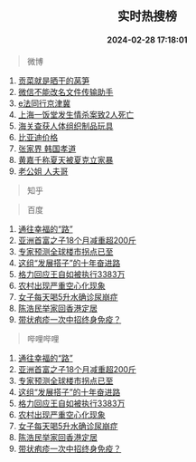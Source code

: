 <div align="center"><h2>实时热搜榜</h2><h4>2024-02-28 17:18:01</h4></div>

> 微博  

1. [贡菜就是晒干的莴笋](https://s.weibo.com/weibo?q=%E8%B4%A1%E8%8F%9C%E5%B0%B1%E6%98%AF%E6%99%92%E5%B9%B2%E7%9A%84%E8%8E%B4%E7%AC%8B&t=31&band_rank=1&Refer=top)<br />
2. [微信不能改名文件传输助手](https://s.weibo.com/weibo?q=%23%E5%BE%AE%E4%BF%A1%E4%B8%8D%E8%83%BD%E6%94%B9%E5%90%8D%E6%96%87%E4%BB%B6%E4%BC%A0%E8%BE%93%E5%8A%A9%E6%89%8B%23&t=31&band_rank=2&Refer=top)<br />
3. [e法同行京津冀](https://s.weibo.com/weibo?q=%23e%E6%B3%95%E5%90%8C%E8%A1%8C%E4%BA%AC%E6%B4%A5%E5%86%80%23&t=31&band_rank=3&Refer=top)<br />
4. [上海一饭堂发生情杀案致2人死亡](https://s.weibo.com/weibo?q=%23%E4%B8%8A%E6%B5%B7%E4%B8%80%E9%A5%AD%E5%A0%82%E5%8F%91%E7%94%9F%E6%83%85%E6%9D%80%E6%A1%88%E8%87%B42%E4%BA%BA%E6%AD%BB%E4%BA%A1%23&t=31&band_rank=4&Refer=top)<br />
5. [海关查获人体组织制品玩具](https://s.weibo.com/weibo?q=%23%E6%B5%B7%E5%85%B3%E6%9F%A5%E8%8E%B7%E4%BA%BA%E4%BD%93%E7%BB%84%E7%BB%87%E5%88%B6%E5%93%81%E7%8E%A9%E5%85%B7%23&t=31&band_rank=5&Refer=top)<br />
6. [比亚迪价格](https://s.weibo.com/weibo?q=%E6%AF%94%E4%BA%9A%E8%BF%AA%E4%BB%B7%E6%A0%BC&t=31&band_rank=6&Refer=top)<br />
7. [张家界 韩国孝道](https://s.weibo.com/weibo?q=%E5%BC%A0%E5%AE%B6%E7%95%8C%20%E9%9F%A9%E5%9B%BD%E5%AD%9D%E9%81%93&t=31&band_rank=7&Refer=top)<br />
8. [黄嘉千称夏天被夏克立家暴](https://s.weibo.com/weibo?q=%23%E9%BB%84%E5%98%89%E5%8D%83%E7%A7%B0%E5%A4%8F%E5%A4%A9%E8%A2%AB%E5%A4%8F%E5%85%8B%E7%AB%8B%E5%AE%B6%E6%9A%B4%23&t=31&band_rank=8&Refer=top)<br />
9. [老公姐 人夫哥](https://s.weibo.com/weibo?q=%E8%80%81%E5%85%AC%E5%A7%90%20%E4%BA%BA%E5%A4%AB%E5%93%A5&t=31&band_rank=9&Refer=top)<br />

> 知乎  


> 百度  

1. [通往幸福的“路”](https://www.baidu.com/s?wd=%E9%80%9A%E5%BE%80%E5%B9%B8%E7%A6%8F%E7%9A%84%E2%80%9C%E8%B7%AF%E2%80%9D&sa=fyb_news&rsv_dl=fyb_news)<br />
2. [亚洲首富之子18个月减重超200斤](https://www.baidu.com/s?wd=%E4%BA%9A%E6%B4%B2%E9%A6%96%E5%AF%8C%E4%B9%8B%E5%AD%9018%E4%B8%AA%E6%9C%88%E5%87%8F%E9%87%8D%E8%B6%85200%E6%96%A4&sa=fyb_news&rsv_dl=fyb_news)<br />
3. [专家预测全球楼市拐点已至](https://www.baidu.com/s?wd=%E4%B8%93%E5%AE%B6%E9%A2%84%E6%B5%8B%E5%85%A8%E7%90%83%E6%A5%BC%E5%B8%82%E6%8B%90%E7%82%B9%E5%B7%B2%E8%87%B3&sa=fyb_news&rsv_dl=fyb_news)<br />
4. [这组“发展搭子”的十年奋进路](https://www.baidu.com/s?wd=%E8%BF%99%E7%BB%84%E2%80%9C%E5%8F%91%E5%B1%95%E6%90%AD%E5%AD%90%E2%80%9D%E7%9A%84%E5%8D%81%E5%B9%B4%E5%A5%8B%E8%BF%9B%E8%B7%AF&sa=fyb_news&rsv_dl=fyb_news)<br />
5. [格力回应王自如被执行3383万](https://www.baidu.com/s?wd=%E6%A0%BC%E5%8A%9B%E5%9B%9E%E5%BA%94%E7%8E%8B%E8%87%AA%E5%A6%82%E8%A2%AB%E6%89%A7%E8%A1%8C3383%E4%B8%87&sa=fyb_news&rsv_dl=fyb_news)<br />
6. [农村出现严重空心化现象](https://www.baidu.com/s?wd=%E5%86%9C%E6%9D%91%E5%87%BA%E7%8E%B0%E4%B8%A5%E9%87%8D%E7%A9%BA%E5%BF%83%E5%8C%96%E7%8E%B0%E8%B1%A1&sa=fyb_news&rsv_dl=fyb_news)<br />
7. [女子每天喝5升水确诊尿崩症](https://www.baidu.com/s?wd=%E5%A5%B3%E5%AD%90%E6%AF%8F%E5%A4%A9%E5%96%9D5%E5%8D%87%E6%B0%B4%E7%A1%AE%E8%AF%8A%E5%B0%BF%E5%B4%A9%E7%97%87&sa=fyb_news&rsv_dl=fyb_news)<br />
8. [陈浩民举家回香港定居](https://www.baidu.com/s?wd=%E9%99%88%E6%B5%A9%E6%B0%91%E4%B8%BE%E5%AE%B6%E5%9B%9E%E9%A6%99%E6%B8%AF%E5%AE%9A%E5%B1%85&sa=fyb_news&rsv_dl=fyb_news)<br />
9. [带状疱疹一次中招终身免疫？](https://www.baidu.com/s?wd=%E5%B8%A6%E7%8A%B6%E7%96%B1%E7%96%B9%E4%B8%80%E6%AC%A1%E4%B8%AD%E6%8B%9B%E7%BB%88%E8%BA%AB%E5%85%8D%E7%96%AB%EF%BC%9F&sa=fyb_news&rsv_dl=fyb_news)<br />

> 哔哩哔哩  

1. [通往幸福的“路”](https://www.baidu.com/s?wd=%E9%80%9A%E5%BE%80%E5%B9%B8%E7%A6%8F%E7%9A%84%E2%80%9C%E8%B7%AF%E2%80%9D&sa=fyb_news&rsv_dl=fyb_news)<br />
2. [亚洲首富之子18个月减重超200斤](https://www.baidu.com/s?wd=%E4%BA%9A%E6%B4%B2%E9%A6%96%E5%AF%8C%E4%B9%8B%E5%AD%9018%E4%B8%AA%E6%9C%88%E5%87%8F%E9%87%8D%E8%B6%85200%E6%96%A4&sa=fyb_news&rsv_dl=fyb_news)<br />
3. [专家预测全球楼市拐点已至](https://www.baidu.com/s?wd=%E4%B8%93%E5%AE%B6%E9%A2%84%E6%B5%8B%E5%85%A8%E7%90%83%E6%A5%BC%E5%B8%82%E6%8B%90%E7%82%B9%E5%B7%B2%E8%87%B3&sa=fyb_news&rsv_dl=fyb_news)<br />
4. [这组“发展搭子”的十年奋进路](https://www.baidu.com/s?wd=%E8%BF%99%E7%BB%84%E2%80%9C%E5%8F%91%E5%B1%95%E6%90%AD%E5%AD%90%E2%80%9D%E7%9A%84%E5%8D%81%E5%B9%B4%E5%A5%8B%E8%BF%9B%E8%B7%AF&sa=fyb_news&rsv_dl=fyb_news)<br />
5. [格力回应王自如被执行3383万](https://www.baidu.com/s?wd=%E6%A0%BC%E5%8A%9B%E5%9B%9E%E5%BA%94%E7%8E%8B%E8%87%AA%E5%A6%82%E8%A2%AB%E6%89%A7%E8%A1%8C3383%E4%B8%87&sa=fyb_news&rsv_dl=fyb_news)<br />
6. [农村出现严重空心化现象](https://www.baidu.com/s?wd=%E5%86%9C%E6%9D%91%E5%87%BA%E7%8E%B0%E4%B8%A5%E9%87%8D%E7%A9%BA%E5%BF%83%E5%8C%96%E7%8E%B0%E8%B1%A1&sa=fyb_news&rsv_dl=fyb_news)<br />
7. [女子每天喝5升水确诊尿崩症](https://www.baidu.com/s?wd=%E5%A5%B3%E5%AD%90%E6%AF%8F%E5%A4%A9%E5%96%9D5%E5%8D%87%E6%B0%B4%E7%A1%AE%E8%AF%8A%E5%B0%BF%E5%B4%A9%E7%97%87&sa=fyb_news&rsv_dl=fyb_news)<br />
8. [陈浩民举家回香港定居](https://www.baidu.com/s?wd=%E9%99%88%E6%B5%A9%E6%B0%91%E4%B8%BE%E5%AE%B6%E5%9B%9E%E9%A6%99%E6%B8%AF%E5%AE%9A%E5%B1%85&sa=fyb_news&rsv_dl=fyb_news)<br />
9. [带状疱疹一次中招终身免疫？](https://www.baidu.com/s?wd=%E5%B8%A6%E7%8A%B6%E7%96%B1%E7%96%B9%E4%B8%80%E6%AC%A1%E4%B8%AD%E6%8B%9B%E7%BB%88%E8%BA%AB%E5%85%8D%E7%96%AB%EF%BC%9F&sa=fyb_news&rsv_dl=fyb_news)<br />
